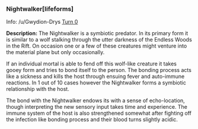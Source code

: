 ### Nightwalker[lifeforms]

Info: /u/Gwydion-Drys [Turn 0](/r/GodhoodWB/comments/fr5ib1/endless_pantheon_turn_3/fludwby/)

**Description:** The Nightwalker is a symbiotic predator. In its primary form it is similar to a wolf stalking through the utter darkness of the Endless Woods in the Rift. On occasion one or a few of these creatures might venture into the material plane but only occasionally.

If an individual mortal is able to fend off this wolf-like creature it takes gooey form and tries to bond itself to the person. The bonding process acts like a sickness and kills the host through ensuing fever and auto-immune reactions. In 1 out of 10 cases however the Nightwalker forms a symbiotic relationship with the host.

The bond with the Nightwalker endows its with a sense of echo-location, though interpreting the new sensory input takes time and experience. The immune system of the host is also strengthened somewhat after fighting off the infection like bonding process and their blood turns slightly acidic.

